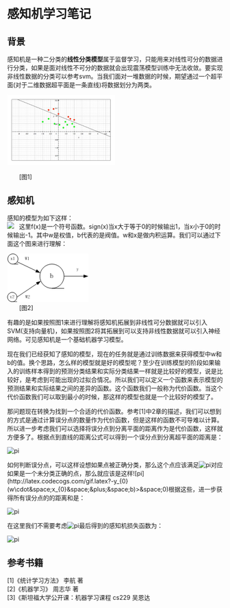 # 感知机学习笔记

## 背景
感知机是一种二分类的**线性分类模型**属于监督学习，只能用来对线性可分的数据进行分类，如果是面对线性不可分的数据就会出现震荡模型训练中无法收敛。要实现非线性数据的分类可以参考svm。当我们面对一堆数据的时候，期望通过一个超平面(对于二维数据超平面是一条直线)将数据划分为两类。

<img src="https://github.com/MemoryCrash/MachineLearningPractice/blob/master/image/svmChangeKernel.jpg" width=50% height=50%/>            

&emsp;&emsp;[图1]
## 感知机

感知的模型为如下这样：    
![](http://latex.codecogs.com/gif.latex?f(x)=sign(w\cdot&space;x&plus;b))   
这里f(x)是一个符号函数。sign(x)当x大于等于0的时候输出1，当x小于0的时候输出-1。其中w是权值，b代表的是阀值。w和x是做内积运算。我们可以通过下面这个图来进行理解：

<img src="https://github.com/MemoryCrash/MachineLearningPractice/blob/master/image/perceptron.png"/>      
&emsp;&emsp;[图2]

有趣的是如果按照图1来进行理解将感知机拓展到非线性可分数据就可以引入SVM(支持向量机)，如果按照图2将其拓展到可以支持非线性数据就可以引入神经网络。可见感知机是一个基础机器学习模型。

现在我们已经获知了感知的模型，现在的任务就是通过训练数据来获得模型中w和b的值。换个思路，怎么样的模型就是好的模型呢？至少在训练模型的阶段如果输入的训练样本得到的预测分类结果和实际分类结果一样就是比较好的模型，说是比较好，是考虑到可能出现的过拟合情况。所以我们可以定义一个函数来表示模型的预测结果和实际结果之间的差异的函数。这个函数我们一般称为代价函数。当这个代价函数我们可以取到最小的时候，那这样的模型也就是一个比较好的模型了。 

那问题现在转换为找到一个合适的代价函数。参考[1]中2章的描述，我们可以想到的方式是通过计算误分点的数量作为代价函数，但是这样的函数不可导难以计算。所以进一步考虑我们可以选择将误分点到分离平面的距离作为是代价函数，这样就方便多了。根据点到直线的距离公式可以得到一个误分点到分离超平面的距离是：

![pi](http://latex.codecogs.com/gif.latex?\frac{\left&space;|&space;w\cdot&space;x_{0}&plus;b&space;\right&space;|}{\left&space;\|&space;w&space;\right&space;\|})

如何判断误分点，可以这样设想如果点被正确分类，那么这个点应该满足![pi](http://latex.codecogs.com/gif.latex?y_{0}(w\cdot&space;x_{0}&space;&plus;&space;b)>&space;0)对应如果是一个未分类正确的点，那么就应该是这样![pi](http://latex.codecogs.com/gif.latex?-y_{0}(w\cdot&space;x_{0}&space;&plus;&space;b)>&space;0)根据这些，进一步获得所有误分点的的距离和是：

![pi](http://latex.codecogs.com/gif.latex?-\frac{1}{\left&space;\|&space;w&space;\right&space;\|}\sum_{x_{i\in&space;M}}y_{i}(w\cdot&space;x_{i}&space;&plus;&space;b))

在这里我们不需要考虑![pi](http://latex.codecogs.com/gif.latex?\frac{1}{\left&space;\|&space;w&space;\right&space;\|})最后得到的感知机损失函数为：

![pi](http://latex.codecogs.com/gif.latex?L(w,b)=-\sum_{x_{i}\in&space;M}y_{i}(w\cdot&space;x_{i}&plus;b))




## 参考书籍

[1]《统计学习方法》 李航 著   
[2]《机器学习》 周志华 著        
[3]《斯坦福大学公开课：机器学习课程 cs229 吴恩达     
